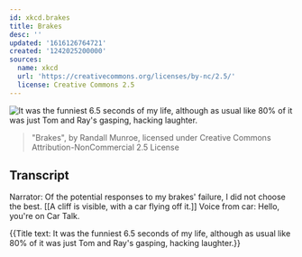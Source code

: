 ```yaml
---
id: xkcd.brakes
title: Brakes
desc: ''
updated: '1616126764721'
created: '1242025200000'
sources:
  name: xkcd
  url: 'https://creativecommons.org/licenses/by-nc/2.5/'
  license: Creative Commons 2.5
---
```

![It was the funniest 6.5 seconds of my life, although as usual like 80% of it was just Tom and Ray's gasping, hacking laughter.](https://imgs.xkcd.com/comics/brakes.png)
> "Brakes", by Randall Munroe, licensed under Creative Commons Attribution-NonCommercial 2.5 License

## Transcript
Narrator: Of the potential responses to my brakes' failure, I did not choose the best.
[[A cliff is visible, with a car flying off it.]]
Voice from car: Hello, you're on Car Talk.

{{Title text: It was the funniest 6.5 seconds of my life, although as usual like 80% of it was just Tom and Ray's gasping, hacking laughter.}}

